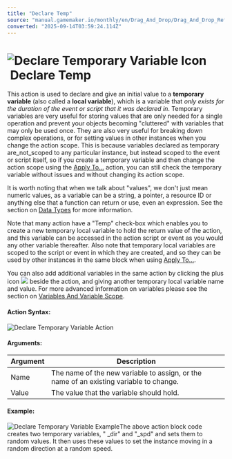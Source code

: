 ```yaml
---
title: "Declare Temp"
source: "manual.gamemaker.io/monthly/en/Drag_And_Drop/Drag_And_Drop_Reference/Common/Declare_Temporary_Variable.htm"
converted: "2025-09-14T03:59:24.114Z"
---
```


# ![Declare Temporary Variable Icon](../../../assets/Images/Scripting_Reference/Drag_And_Drop/Reference/Common/i_Common_Temp_Var.png) Declare Temp

This action is used to declare and give an initial value to a **temporary variable** (also called a **local variable**), which is a variable that _only exists for the duration of the event or script that it was declared in_. Temporary variables are very useful for storing values that are only needed for a single operation and prevent your objects becoming "cluttered" with variables that may only be used once. They are also very useful for breaking down complex operations, or for setting values in other instances when you change the action scope. This is because variables declared as temporary are_not_scoped to any particular instance, but instead scoped to the event or script itself, so if you create a temporary variable and then change the action scope using the [Apply To...](Apply_To...md) action, you can still check the temporary variable without issues and without changing its action scope.

It is worth noting that when we talk about "values", we don't just mean numeric values, as a variable can be a string, a pointer, a resource ID or anything else that a function can return or use, even an expression. See the section on [Data Types](../../../GameMaker_Language/GML_Overview/Data_Types.md) for more information.

Note that many action have a "Temp" check-box which enables you to create a new temporary local variable to hold the return value of the action, and this variable can be accessed in the action script or event as you would any other variable thereafter. Also note that temporary local variables are scoped to the script or event in which they are created, and so they can be used by other instances in the same block when using [Apply To...](Apply_To...md).

You can also add additional variables in the same action by clicking the plus icon ![](../../../assets/Images/Scripting_Reference/Drag_And_Drop/Reference/Icon_Expand_Arguments.png) beside the action, and giving another temporary local variable name and value. For more advanced information on variables please see the section on [Variables And Variable Scope](../../../GameMaker_Language/GML_Overview/Variables_And_Variable_Scope.md).

#### Action Syntax:

![Declare Temporary Variable Action](../../../assets/Images/Scripting_Reference/Drag_And_Drop/Reference/Common/a_Common_Declare_Temp_Var.png)

#### Arguments:

| Argument | Description |
| --- | --- |
| Name | The name of the new variable to assign, or the name of an existing variable to change. |
| Value | The value that the variable should hold. |

#### Example:

![Declare Temporary Variable Example](../../../assets/Images/Scripting_Reference/Drag_And_Drop/Reference/Common/e_Common_Declare_Temp.png)The above action block code creates two temporary variables, " \_dir" and "\_spd" and sets them to random values. It then uses these values to set the instance moving in a random direction at a random speed.